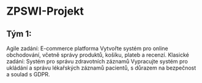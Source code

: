# ZPSWI-Projekt
## Tým 1:
Agile zadání: E-commerce platforma
Vytvořte systém pro online obchodování, včetně správy produktů, košíku, plateb a recenzí.
Klasické zadání: Systém pro správu zdravotních záznamů
Vypracujte systém pro ukládání a správu lékařských záznamů pacientů, s důrazem na bezpečnost a soulad s GDPR.
